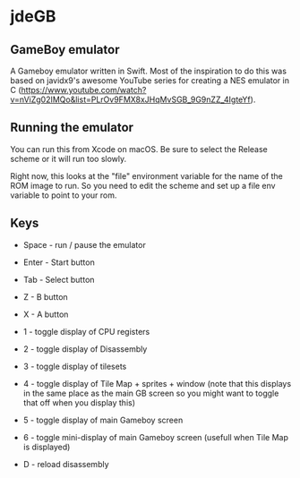 # jdeGB

## GameBoy emulator

A Gameboy emulator written in Swift.  Most of the inspiration to do this was based on javidx9's awesome YouTube series for creating a NES emulator in C (https://www.youtube.com/watch?v=nViZg02IMQo&list=PLrOv9FMX8xJHqMvSGB_9G9nZZ_4IgteYf).

## Running the emulator

You can run this from Xcode on macOS.  Be sure to select the Release scheme or it will run too slowly.

Right now, this looks at the "file" environment variable for the name of the ROM image to run.  So you need to edit the scheme and set up a file env variable to point to your rom.

## Keys

- Space - run / pause the emulator

- Enter - Start button
- Tab   - Select button
- Z     - B button
- X     - A button

- 1 - toggle display of CPU registers
- 2 - toggle display of Disassembly
- 3 - toggle display of tilesets
- 4 - toggle display of Tile Map + sprites + window (note that this displays in the same place as the main GB screen so you might want to toggle that off when you display this)
- 5 - toggle display of main Gameboy screen
- 6 - toggle mini-display of main Gameboy screen (usefull when Tile Map is displayed)

- D - reload disassembly
